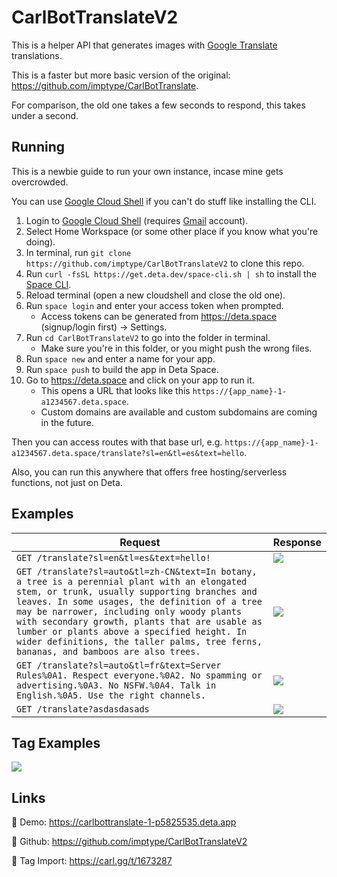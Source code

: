 # CarlBotTranslateV2
This is a helper API that generates images with [Google Translate](https://translate.google.com) translations.

This is a faster but more basic version of the original: https://github.com/imptype/CarlBotTranslate.

For comparison, the old one takes a few seconds to respond, this takes under a second.

## Running
This is a newbie guide to run your own instance, incase mine gets overcrowded.

You can use [Google Cloud Shell](shell.cloud.google.com) if you can't do stuff like installing the CLI.

1. Login to [Google Cloud Shell](shell.cloud.google.com) (requires [Gmail](https://mail.google.com) account).
2. Select Home Workspace (or some other place if you know what you're doing).
3. In terminal, run `git clone https://github.com/imptype/CarlBotTranslateV2` to clone this repo.
4. Run `curl -fsSL https://get.deta.dev/space-cli.sh | sh` to install the [Space CLI](https://deta.space/docs/en/reference/cli).
5. Reload terminal (open a new cloudshell and close the old one).
6. Run `space login` and enter your access token when prompted.
    - Access tokens can be generated from https://deta.space (signup/login first) -> Settings.
7. Run `cd CarlBotTranslateV2` to go into the folder in terminal.
    - Make sure you're in this folder, or you might push the wrong files.
8. Run `space new` and enter a name for your app.
9. Run `space push` to build the app in Deta Space.
10. Go to https://deta.space and click on your app to run it.
    - This opens a URL that looks like this `https://{app_name}-1-a1234567.deta.space`.
    - Custom domains are available and custom subdomains are coming in the future.

Then you can access routes with that base url, e.g. `https://{app_name}-1-a1234567.deta.space/translate?sl=en&tl=es&text=hello`.

Also, you can run this anywhere that offers free hosting/serverless functions, not just on Deta.

## Examples

Request | Response
--- | ---
`GET /translate?sl=en&tl=es&text=hello!` | ![](https://i.imgur.com/fklmDQb.png)
`GET /translate?sl=auto&tl=zh-CN&text=In botany, a tree is a perennial plant with an elongated stem, or trunk, usually supporting branches and leaves. In some usages, the definition of a tree may be narrower, including only woody plants with secondary growth, plants that are usable as lumber or plants above a specified height. In wider definitions, the taller palms, tree ferns, bananas, and bamboos are also trees.` | ![](https://i.imgur.com/GcQ6ucS.png)
`GET /translate?sl=auto&tl=fr&text=Server Rules%0A1. Respect everyone.%0A2. No spamming or advertising.%0A3. No NSFW.%0A4. Talk in English.%0A5. Use the right channels.` | ![](https://i.imgur.com/pblqnpX.png)
`GET /translate?asdasdasads` | ![](https://i.imgur.com/LWOyLm8.png)

## Tag Examples
![](https://i.imgur.com/sNal5ST.png)

## Links
🔗 Demo: https://carlbottranslate-1-p5825535.deta.app

🔗 Github: https://github.com/imptype/CarlBotTranslateV2

🔗 Tag Import: https://carl.gg/t/1673287

